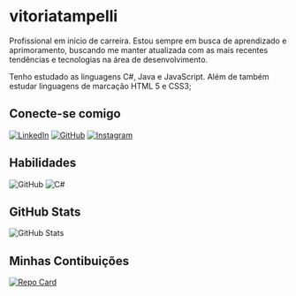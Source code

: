 # vitoriatampelli

Profissional em início de carreira. Estou sempre em busca de aprendizado e aprimoramento, buscando me manter atualizada com as mais recentes tendências e tecnologias na área de desenvolvimento.

Tenho estudado as linguagens C#, Java e JavaScript. Além de também estudar linguagens de marcação HTML 5 e CSS3;


## Conecte-se comigo 
[![LinkedIn](https://img.shields.io/badge/LinkedIn-000?style=for-the-badge&logo=linkedin&logoColor=0E76A8)](https://www.linkedin.com/in/vitoria-tampelli-2b1531256/)
[![GitHub](https://img.shields.io/badge/GitHub-000?style=for-the-badge&logo=github&logoColor=)](https://github.com/vitoriatampelli)
[![Instagram](https://img.shields.io/badge/Instagram-000?style=for-the-badge&logo=instagram)](https://instagram.com/vitoriatampelli?utm_source=qr&igshid=MzNlNGNkZWQ4Mg%3D%3D)

## Habilidades  

![GitHub](https://img.shields.io/badge/github-000?style=for-the-badge&logo=github&logoColor=)
![C#](https://img.shields.io/badge/C%23-000?style=for-the-badge&logo=c-sharp&logoColor=823085)


## GitHub Stats

![GitHub Stats](https://github-readme-stats.vercel.app/api?username=SEUUSERNAME&theme=transparent&bg_color=000&border_color=30A3DC&show_icons=true&icon_color=30A3DC&title_color=E94D5F&text_color=FFF)

## Minhas Contibuições

[![Repo Card](https://github-readme-stats.vercel.app/api/pin/?username=vitoriatampelli&repo=dio-lab-open-source&bg_color=000&border_color=30A3DC&show_icons=true&icon_color=30A3DC&title_color=E94D5F&text_color=FFF)](https://github.com/vitoriatampelli/dio-lab-open-source)